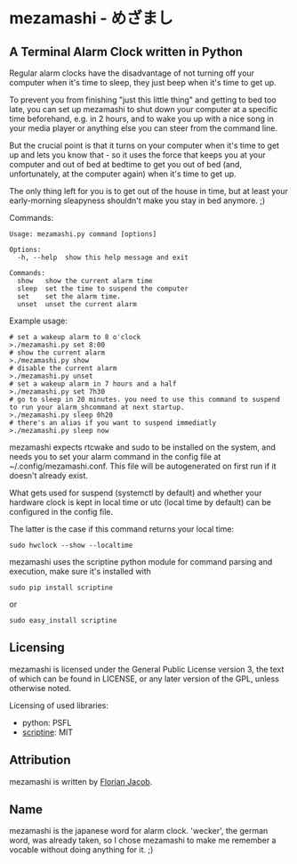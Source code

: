 # mezamashi - めざまし #
## A Terminal Alarm Clock written in Python ##

Regular alarm clocks have the disadvantage of not turning off your computer when it's time to sleep, they just beep
when it's time to get up.

To prevent you from finishing "just this little thing" and getting to bed too late, you can set up mezamashi to shut down
your computer at a specific time beforehand, e.g. in 2 hours, and to wake you up with a nice song in your media player or anything else
you can steer from the command line.

But the crucial point is that it turns on your computer when it's time to get up and lets you know that - so it uses
the force that keeps you at your computer and out of bed at bedtime to get you out of bed (and, unfortunately, at the computer
again) when it's time to get up.

The only thing left for you is to get out of the house in time, but at least your early-morning sleapyness shouldn't
make you stay in bed anymore. ;)

Commands:
```
Usage: mezamashi.py command [options]

Options:
  -h, --help  show this help message and exit

Commands:
  show   show the current alarm time
  sleep  set the time to suspend the computer
  set    set the alarm time.
  unset  unset the current alarm
```

Example usage:
```
# set a wakeup alarm to 8 o'clock
>./mezamashi.py set 8:00
# show the current alarm
>./mezamashi.py show
# disable the current alarm
>./mezamashi.py unset
# set a wakeup alarm in 7 hours and a half
>./mezamashi.py set 7h30
# go to sleep in 20 minutes. you need to use this command to suspend to run your alarm_shcommand at next startup.
>./mezamashi.py sleep 0h20
# there's an alias if you want to suspend immediatly
>./mezamashi.py sleep now
```

mezamashi expects rtcwake and sudo to be installed on the system, and needs you to set your alarm command in the
config file at ~/.config/mezamashi.conf. This file will be autogenerated on first run if it doesn't already exist.

What gets used for suspend (systemctl by default) and whether your hardware clock is kept in local time or utc
(local time by default) can be configured in the config file.


The latter is the case if this command returns your local time:
```
sudo hwclock --show --localtime
```

mezamashi uses the scriptine python module for command parsing and execution, make sure it's installed with
```
sudo pip install scriptine
```
or
```
sudo easy_install scriptine
```

## Licensing ##
mezamashi is licensed under the General Public License version 3,
the text of which can be found in LICENSE, or any later version of the GPL,
unless otherwise noted.

Licensing of used libraries:
 * python: PSFL
 * [scriptine](http://pythonhosted.org/scriptine/intro.html): MIT 

## Attribution ##
mezamashi is written by [Florian Jacob](http://florianjacob.de).

## Name ##
mezamashi is the japanese word for alarm clock. 'wecker', the german word, was already taken, so I chose mezamashi
to make me remember a vocable without doing anything for it. ;)
